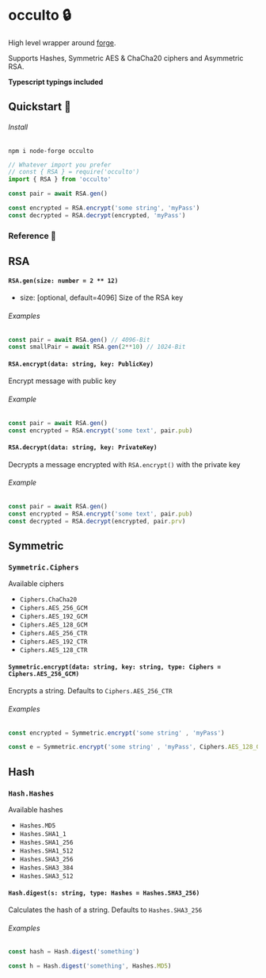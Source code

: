 # occulto 🔒

High level wrapper around [forge](https://github.com/digitalbazaar/forge).

Supports Hashes, Symmetric AES & ChaCha20 ciphers and Asymmetric RSA.

**Typescript typings included**

## Quickstart 🚀

###### Install

```
npm i node-forge occulto
```

```javascript
// Whatever import you prefer
// const { RSA } = require('occulto')
import { RSA } from 'occulto'

const pair = await RSA.gen()

const encrypted = RSA.encrypt('some string', 'myPass')
const decrypted = RSA.decrypt(encrypted, 'myPass')

```

### Reference 📒

## RSA

#### `RSA.gen(size: number = 2 ** 12)`

- size: [optional, default=4096] Size of the RSA key

###### Examples

```javascript
const pair = await RSA.gen() // 4096-Bit
const smallPair = await RSA.gen(2**10) // 1024-Bit
```

#### `RSA.encrypt(data: string, key: PublicKey)`

Encrypt message with public key

###### Example

```javascript
const pair = await RSA.gen()
const encrypted = RSA.encrypt('some text', pair.pub)
```

#### `RSA.decrypt(data: string, key: PrivateKey)`

Decrypts a message encrypted with `RSA.encrypt()` with the private key

###### Example

```javascript
const pair = await RSA.gen()
const encrypted = RSA.encrypt('some text', pair.pub)
const decrypted = RSA.decrypt(encrypted, pair.prv)
```

## Symmetric

### `Symmetric.Ciphers`

Available ciphers

- `Ciphers.ChaCha20`
- `Ciphers.AES_256_GCM`
- `Ciphers.AES_192_GCM`
- `Ciphers.AES_128_GCM`
- `Ciphers.AES_256_CTR`
- `Ciphers.AES_192_CTR`
- `Ciphers.AES_128_CTR`

#### `Symmetric.encrypt(data: string, key: string, type: Ciphers = Ciphers.AES_256_GCM)`

Encrypts a string.
Defaults to `Ciphers.AES_256_CTR`

###### Examples

```javascript
const encrypted = Symmetric.encrypt('some string' , 'myPass')

const e = Symmetric.encrypt('some string' , 'myPass', Ciphers.AES_128_GCM)
```

## Hash

### `Hash.Hashes`

Available hashes

- `Hashes.MD5`
- `Hashes.SHA1_1`
- `Hashes.SHA1_256`
- `Hashes.SHA1_512`
- `Hashes.SHA3_256`
- `Hashes.SHA3_384`
- `Hashes.SHA3_512`

#### `Hash.digest(s: string, type: Hashes = Hashes.SHA3_256)`

Calculates the hash of a string.
Defaults to `Hashes.SHA3_256`

###### Examples

```javascript
const hash = Hash.digest('something')

const h = Hash.digest('something', Hashes.MD5)

```
